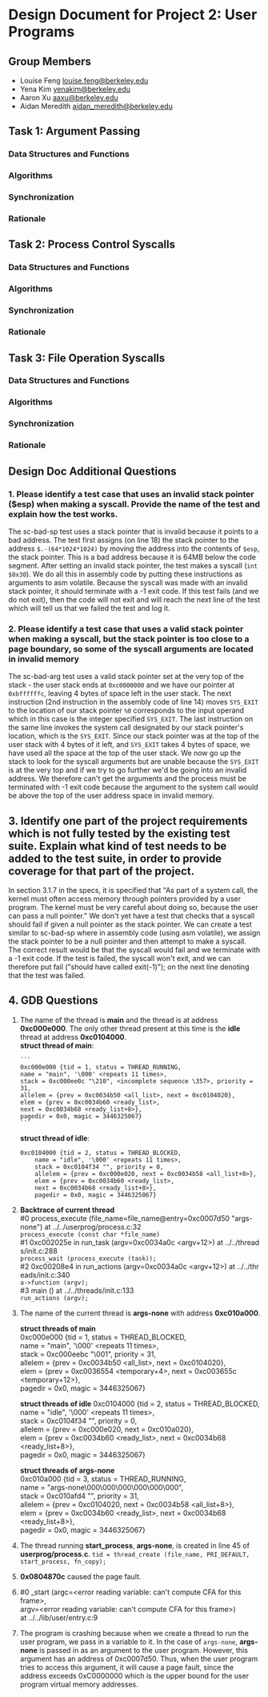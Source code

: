 Design Document for Project 2: User Programs
============================================

## Group Members


* Louise Feng <louise.feng@berkeley.edu>
* Yena Kim <yenakim@berkeley.edu>
* Aaron Xu <aaxu@berkeley.edu>
* Aidan Meredith <aidan_meredith@berkeley.edu>

## Task 1: Argument Passing
### Data Structures and Functions
### Algorithms
### Synchronization
### Rationale
## Task 2: Process Control Syscalls
### Data Structures and Functions
### Algorithms
### Synchronization
### Rationale
## Task 3: File Operation Syscalls
### Data Structures and Functions
### Algorithms
### Synchronization
### Rationale



## Design Doc Additional Questions

### 1. Please identify a test case that uses an invalid stack pointer ($esp) when making a syscall. Provide the name of the test and explain how the test works.

The sc-bad-sp test uses a stack pointer that is invalid because it points to a bad address. The test first assigns (on line 18) the stack pointer to the address `$.-(64*1024*1024)` by moving the address into the contents of `$esp`, the stack pointer. This is a bad address because it is 64MB below the code segment. After setting an invalid stack pointer, the test makes a syscall (`int  $0x30`). We do all this in assembly code by putting these instructions as arguments to asm volatile. Because the syscall was made with an invalid stack pointer, it should terminate with a -1 exit code. If this test fails (and we do not exit), then the code will not exit and will reach the next line of the test which will tell us that we failed the test and log it.

### 2. Please identify a test case that uses a valid stack pointer when making a syscall, but the stack pointer is too close to a page boundary, so some of the syscall arguments are located in invalid memory

The sc-bad-arg test uses a valid stack pointer set at the very top of the stack - the user stack ends at `0xc0000000` and we have our pointer at `0xbffffffc`, leaving 4 bytes of space left in the user stack. The next instruction (2nd instruction in the assembly code of line 14) moves `SYS_EXIT` to the location of our stack pointer `%0` corresponds to the input operand which in this case is the integer specified `SYS_EXIT`. The last instruction on the same line invokes the system call designated by our stack pointer's location, which is the `SYS_EXIT`. Since our stack pointer was at the top of the user stack with 4 bytes of it left, and `SYS_EXIT` takes 4 bytes of space, we have used all the space at the top of the user stack. We now go up the stack to look for the syscall arguments but are unable because the `SYS_EXIT` is at the very top and if we try to go further we'd be going into an invalid address. We therefore can't get the arguments and the process must be terminated with -1 exit code because the argument to the system call would be above the top of the user address space in invalid memory.


## 3. Identify one part of the project requirements which is not fully tested by the existing test suite. Explain what kind of test needs to be added to the test suite, in order to provide coverage for that part of the project.

In section 3.1.7 in the specs, it is specified that "As part of a system call, the kernel must often access memory through pointers provided by a user program. The kernel must be very careful about doing so, because the user can pass a null pointer." We don't yet have a test that checks that a syscall should fail if given a null pointer as the stack pointer. We can create a test similar to sc-bad-sp where in assembly code (using asm volatile), we assign the stack pointer to be a null pointer and then attempt to make a syscall. The correct result would be that the syscall would fail and we terminate with a -1 exit code. If the test is failed, the syscall won't exit, and we can therefore put fail ("should have called exit(-1)"); on the next line denoting that the test was failed.


## 4. GDB Questions

1. The name of the thread is **main** and the thread is at address
   **0xc000e000**. The only other thread present at this time is the **idle**
   thread at address **0xc0104000**.  
       **struct thread of main**:  
       
       ```
       0xc000e000 {tid = 1, status = THREAD_RUNNING,  
       name = "main", '\000' <repeats 11 times>,  
       stack = 0xc000ee0c "\210", <incomplete sequence \357>, priority = 31,  
       allelem = {prev = 0xc0034b50 <all_list>, next = 0xc0104020},  
       elem = {prev = 0xc0034b60 <ready_list>,  
       next = 0xc0034b68 <ready_list+8>},  
       pagedir = 0x0, magic = 3446325067}
       ```

   	**struct thread of idle**:  
	```
	0xc0104000 {tid = 2, status = THREAD_BLOCKED,  
        name = "idle", '\000' <repeats 11 times>,  
        stack = 0xc0104f34 "", priority = 0,  
        allelem = {prev = 0xc000e020, next = 0xc0034b58 <all_list+8>},  
        elem = {prev = 0xc0034b60 <ready_list>,  
        next = 0xc0034b68 <ready_list+8>},  
        pagedir = 0x0, magic = 3446325067}
   	```

2. **Backtrace of current thread**  
	\#0  process_execute (file_name=file_name@entry=0xc0007d50 "args-none")
	at ../../userprog/process.c:32  
	`process_execute (const char *file_name)`  
	\#1  0xc002025e in run_task (argv=0xc0034a0c <argv+12>) at ../../thread
	s/init.c:288  
	`process_wait (process_execute (task));`  
	\#2  0xc00208e4 in run_actions (argv=0xc0034a0c <argv+12>) at ../../thr
	eads/init.c:340  
	`a->function (argv);`  
	\#3  main () at ../../threads/init.c:133  
	`run_actions (argv);`  

3. The name of the current thread is **args-none** with address **0xc010a000**.

	**struct threads of main**  
	0xc000e000 {tid = 1, status = THREAD_BLOCKED,  
	name = "main", '\000' <repeats 11 times>,  
	stack = 0xc000eebc "\001", priority = 31,  
	allelem = {prev = 0xc0034b50 <all_list>, next = 0xc0104020},  
	elem = {prev = 0xc0036554 <temporary+4>, next = 0xc003655c <temporary+12>},  
	pagedir = 0x0, magic = 3446325067}

	**struct threads of idle**
	0xc0104000 {tid = 2, status = THREAD_BLOCKED,  
	name = "idle", '\000' <repeats 11 times>,  
	stack = 0xc0104f34 "", priority = 0,  
	allelem = {prev = 0xc000e020, next = 0xc010a020},  
	elem = {prev = 0xc0034b60 <ready_list>, next = 0xc0034b68 <ready_list+8>},  
	pagedir = 0x0, magic = 3446325067}

	**struct threads of args-none**  
	0xc010a000 {tid = 3, status = THREAD_RUNNING,  
	name = "args-none\000\000\000\000\000\000",  
	stack = 0xc010afd4 "", priority = 31,  
	allelem = {prev = 0xc0104020, next = 0xc0034b58 <all_list+8>},  
	elem = {prev = 0xc0034b60 <ready_list>, next = 0xc0034b68 <ready_list+8>},  
	pagedir = 0x0, magic = 3446325067}

4. The thread running **start_process**, **args-none**, is created in line 45
   of **userprog/process.c**.
   `tid = thread_create (file_name, PRI_DEFAULT, start_process, fn_copy);`

5. **0x0804870c** caused the page fault.

6. \#0  \_start (argc=<error reading variable: can't compute CFA for this frame>,  
	           argv=<error reading variable: can't compute CFA for this frame>)  
	   at ../../lib/user/entry.c:9

7. The program is crashing because when we create a thread to run the user
   program, we pass in a variable to it. In the case of `args-none`,
   **args-none** is passed in as an argument to the user program. However,
   this argument has an address of 0xc0007d50. Thus, when the user program
   tries to access this argument, it will cause a page fault, since the address
   exceeds 0xC0000000 which is the upper bound for the user program virtual
   memory addresses.
